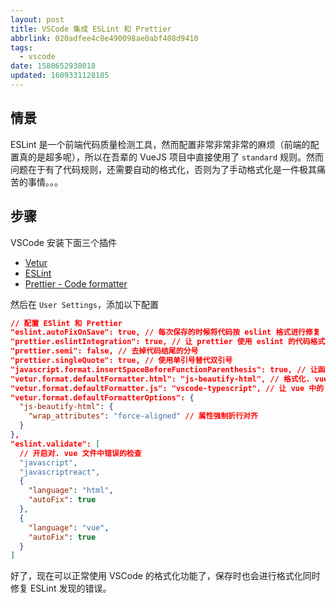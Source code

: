 ```yaml
---
layout: post
title: VSCode 集成 ESLint 和 Prettier
abbrlink: 020adfee4c8e490098ae0abf408d9410
tags:
  - vscode
date: 1580652938018
updated: 1609331128185
---
```


## 情景

ESLint 是一个前端代码质量检测工具，然而配置非常非常非常的麻烦（前端的配置真的是超多呢），所以在吾辈的 VueJS 项目中直接使用了 `standard` 规则。然而问题在于有了代码规则，还需要自动的格式化，否则为了手动格式化是一件极其痛苦的事情。。。

## 步骤

VSCode 安装下面三个插件

*   [Vetur](https://marketplace.visualstudio.com/items?itemName=octref.vetur)
*   [ESLint](https://marketplace.visualstudio.com/items?itemName=dbaeumer.vscode-eslint)
*   [Prettier - Code formatter](https://marketplace.visualstudio.com/items?itemName=esbenp.prettier-vscode)

然后在 `User Settings`，添加以下配置

```json
// 配置 ESlint 和 Prettier
"eslint.autoFixOnSave": true, // 每次保存的时候将代码按 eslint 格式进行修复
"prettier.eslintIntegration": true, // 让 prettier 使用 eslint 的代码格式进行校验
"prettier.semi": false, // 去掉代码结尾的分号
"prettier.singleQuote": true, // 使用单引号替代双引号
"javascript.format.insertSpaceBeforeFunctionParenthesis": true, // 让函数 (名) 和后面的括号之间加个空格
"vetur.format.defaultFormatter.html": "js-beautify-html", // 格式化. vue 中 html
"vetur.format.defaultFormatter.js": "vscode-typescript", // 让 vue 中的 js 按编辑器自带的 ts 格式进行格式化
"vetur.format.defaultFormatterOptions": {
  "js-beautify-html": {
    "wrap_attributes": "force-aligned" // 属性强制折行对齐
  }
},
"eslint.validate": [
  // 开启对. vue 文件中错误的检查
  "javascript",
  "javascriptreact",
  {
    "language": "html",
    "autoFix": true
  },
  {
    "language": "vue",
    "autoFix": true
  }
]
```

好了，现在可以正常使用 VSCode 的格式化功能了，保存时也会进行格式化同时修复 ESLint 发现的错误。
